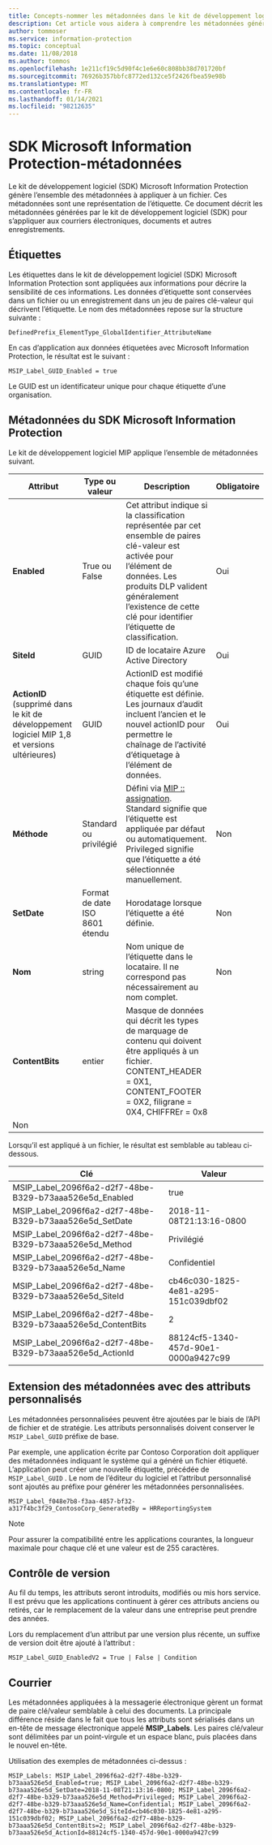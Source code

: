 ```yaml
---
title: Concepts-nommer les métadonnées dans le kit de développement logiciel MIP
description: Cet article vous aidera à comprendre les métadonnées générées par le kit de développement logiciel (SDK) Microsoft Information Protection.
author: tommoser
ms.service: information-protection
ms.topic: conceptual
ms.date: 11/08/2018
ms.author: tommos
ms.openlocfilehash: 1e211cf19c5d90f4c1e6e60c808bb38d701720bf
ms.sourcegitcommit: 76926b357bbfc8772ed132ce5f2426fbea59e98b
ms.translationtype: MT
ms.contentlocale: fr-FR
ms.lasthandoff: 01/14/2021
ms.locfileid: "98212635"
---
```

# <a name="microsoft-information-protection-sdk---metadata"></a>SDK Microsoft Information Protection-métadonnées

Le kit de développement logiciel (SDK) Microsoft Information Protection génère l’ensemble des métadonnées à appliquer à un fichier. Ces métadonnées sont une représentation de l’étiquette. Ce document décrit les métadonnées générées par le kit de développement logiciel (SDK) pour s’appliquer aux courriers électroniques, documents et autres enregistrements.

## <a name="labels"></a>Étiquettes

Les étiquettes dans le kit de développement logiciel (SDK) Microsoft Information Protection sont appliquées aux informations pour décrire la sensibilité de ces informations. Les données d’étiquette sont conservées dans un fichier ou un enregistrement dans un jeu de paires clé-valeur qui décrivent l’étiquette. Le nom des métadonnées repose sur la structure suivante :

`DefinedPrefix_ElementType_GlobalIdentifier_AttributeName`

En cas d’application aux données étiquetées avec Microsoft Information Protection, le résultat est le suivant :

`MSIP_Label_GUID_Enabled = true`

Le GUID est un identificateur unique pour chaque étiquette d’une organisation.

## <a name="microsoft-information-protection-sdk-metadata"></a>Métadonnées du SDK Microsoft Information Protection

Le kit de développement logiciel MIP applique l’ensemble de métadonnées suivant.

| Attribut                                       | Type ou valeur                 | Description                                                                                                                                                                                                                  | Obligatoire |
| ----------------------------------------------- | ----------------------------- | ---------------------------------------------------------------------------------------------------------------------------------------------------------------------------------------------------------------------------- | --------- |
| **Enabled**                                     | True ou False                 | Cet attribut indique si la classification représentée par cet ensemble de paires clé-valeur est activée pour l’élément de données. Les produits DLP valident généralement l’existence de cette clé pour identifier l’étiquette de classification. | Oui       |
| **SiteId**                                      | GUID                          | ID de locataire Azure Active Directory                                                                                                                                                                                             | Oui       |
| **ActionID** (supprimé dans le kit de développement logiciel MIP 1,8 et versions ultérieures) | GUID                          | ActionID est modifié chaque fois qu’une étiquette est définie. Les journaux d’audit incluent l’ancien et le nouvel actionID pour permettre le chaînage de l’activité d’étiquetage à l’élément de données.                                                                     | Oui       |
| **Méthode**                                      | Standard ou privilégié        | Défini via [MIP :: assignation](reference/mip-enums-and-structs.md#assignmentmethod-enum). Standard signifie que l’étiquette est appliquée par défaut ou automatiquement. Privileged signifie que l’étiquette a été sélectionnée manuellement.  | Non        |
| **SetDate**                                     | Format de date ISO 8601 étendu | Horodatage lorsque l’étiquette a été définie.                                                                                                                                                                                        | Non        |
| **Nom**                                        | string                        | Nom unique de l’étiquette dans le locataire. Il ne correspond pas nécessairement au nom complet.                                                                                                                                      | Non        |
| **ContentBits**                                 | entier                       | Masque de données qui décrit les types de marquage de contenu qui doivent être appliqués à un fichier. CONTENT_HEADER = 0X1, CONTENT_FOOTER = 0X2, filigrane = 0X4, CHIFFREr = 0x8                                                             |
| Non                                              |

Lorsqu’il est appliqué à un fichier, le résultat est semblable au tableau ci-dessous.

| Clé                                                         | Valeur                                |
| ----------------------------------------------------------- | ------------------------------------ |
| MSIP_Label_2096f6a2-d2f7-48be-B329-b73aaa526e5d_Enabled     | true                                 |
| MSIP_Label_2096f6a2-d2f7-48be-B329-b73aaa526e5d_SetDate     | 2018-11-08T21:13:16-0800             |
| MSIP_Label_2096f6a2-d2f7-48be-B329-b73aaa526e5d_Method      | Privilégié                           |
| MSIP_Label_2096f6a2-d2f7-48be-B329-b73aaa526e5d_Name        | Confidentiel                         |
| MSIP_Label_2096f6a2-d2f7-48be-B329-b73aaa526e5d_SiteId      | cb46c030-1825-4e81-a295-151c039dbf02 |
| MSIP_Label_2096f6a2-d2f7-48be-B329-b73aaa526e5d_ContentBits | 2                                    |
| MSIP_Label_2096f6a2-d2f7-48be-B329-b73aaa526e5d_ActionId    | 88124cf5-1340-457d-90e1-0000a9427c99 |

## <a name="extending-metadata-with-custom-attributes"></a>Extension des métadonnées avec des attributs personnalisés

Les métadonnées personnalisées peuvent être ajoutées par le biais de l’API de fichier et de stratégie. Les attributs personnalisés doivent conserver le `MSIP_Label_GUID` préfixe de base.

Par exemple, une application écrite par Contoso Corporation doit appliquer des métadonnées indiquant le système qui a généré un fichier étiqueté. L’application peut créer une nouvelle étiquette, précédée de `MSIP_Label_GUID` . Le nom de l’éditeur du logiciel et l’attribut personnalisé sont ajoutés au préfixe pour générer les métadonnées personnalisées.

```
MSIP_Label_f048e7b8-f3aa-4857-bf32-a317f4bc3f29_ContosoCorp_GeneratedBy = HRReportingSystem
```

> [!Note]
> Pour assurer la compatibilité entre les applications courantes, la longueur maximale pour chaque clé et une valeur est de 255 caractères.

## <a name="versioning"></a>Contrôle de version

Au fil du temps, les attributs seront introduits, modifiés ou mis hors service. Il est prévu que les applications continuent à gérer ces attributs anciens ou retirés, car le remplacement de la valeur dans une entreprise peut prendre des années.

Lors du remplacement d’un attribut par une version plus récente, un suffixe de version doit être ajouté à l’attribut :

`MSIP_Label_GUID_EnabledV2 = True | False | Condition`

## <a name="email"></a>Courrier

Les métadonnées appliquées à la messagerie électronique gèrent un format de paire clé/valeur semblable à celui des documents. La principale différence réside dans le fait que tous les attributs sont sérialisés dans un en-tête de message électronique appelé **MSIP_Labels**. Les paires clé/valeur sont délimitées par un point-virgule et un espace blanc, puis placées dans le nouvel en-tête.

Utilisation des exemples de métadonnées ci-dessus :

```
MSIP_Labels: MSIP_Label_2096f6a2-d2f7-48be-b329-b73aaa526e5d_Enabled=true; MSIP_Label_2096f6a2-d2f7-48be-b329-b73aaa526e5d_SetDate=2018-11-08T21:13:16-0800; MSIP_Label_2096f6a2-d2f7-48be-b329-b73aaa526e5d_Method=Privileged; MSIP_Label_2096f6a2-d2f7-48be-b329-b73aaa526e5d_Name=Confidential; MSIP_Label_2096f6a2-d2f7-48be-b329-b73aaa526e5d_SiteId=cb46c030-1825-4e81-a295-151c039dbf02; MSIP_Label_2096f6a2-d2f7-48be-b329-b73aaa526e5d_ContentBits=2; MSIP_Label_2096f6a2-d2f7-48be-b329-b73aaa526e5d_ActionId=88124cf5-1340-457d-90e1-0000a9427c99
```
